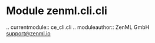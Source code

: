 Module zenml.cli.cli
====================
.. currentmodule:: ce_cli.cli
.. moduleauthor:: ZenML GmbH <support@zenml.io>